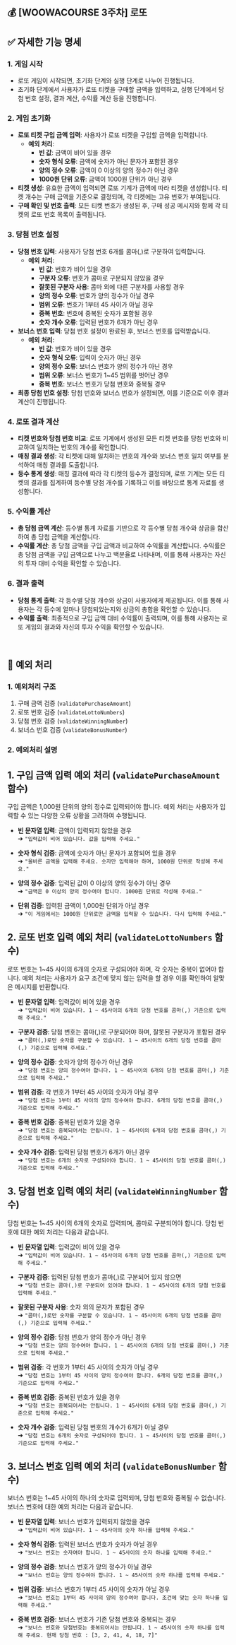 ## 💰 [WOOWACOURSE 3주차] 로또

## ✅ 자세한 기능 명세
### 1. 게임 시작
- 로또 게임이 시작되면, 초기화 단계와 실행 단계로 나누어 진행됩니다.
- 초기화 단계에서 사용자가 로또 티켓을 구매할 금액을 입력하고, 실행 단계에서 당첨 번호 설정, 결과 계산, 수익률 계산 등을 진행합니다.

### 2. 게임 초기화
- **로또 티켓 구입 금액 입력**: 사용자가 로또 티켓을 구입할 금액을 입력합니다.
  - **예외 처리**:
    - **빈 값**: 금액이 비어 있을 경우
    - **숫자 형식 오류**: 금액에 숫자가 아닌 문자가 포함된 경우
    - **양의 정수 오류**: 금액이 0 이상의 양의 정수가 아닌 경우
    - **1000원 단위 오류**: 금액이 1000원 단위가 아닌 경우
- **티켓 생성**: 유효한 금액이 입력되면 로또 기계가 금액에 따라 티켓을 생성합니다. 티켓 개수는 구매 금액을 기준으로 결정되며, 각 티켓에는 고유 번호가 부여됩니다.
- **구매 확인 및 번호 출력**: 모든 티켓 번호가 생성된 후, 구매 성공 메시지와 함께 각 티켓의 로또 번호 목록이 출력됩니다.

### 3. 당첨 번호 설정
- **당첨 번호 입력**: 사용자가 당첨 번호 6개를 콤마(,)로 구분하여 입력합니다.
  - **예외 처리**:
    - **빈 값**: 번호가 비어 있을 경우
    - **구분자 오류**: 번호가 콤마로 구분되지 않았을 경우
    - **잘못된 구분자 사용**: 콤마 외에 다른 구분자를 사용할 경우
    - **양의 정수 오류**: 번호가 양의 정수가 아닐 경우
    - **범위 오류**: 번호가 1부터 45 사이가 아닐 경우
    - **중복 번호**: 번호에 중복된 숫자가 포함될 경우
    - **숫자 개수 오류**: 입력된 번호가 6개가 아닌 경우
- **보너스 번호 입력**: 당첨 번호 설정이 완료된 후, 보너스 번호를 입력받습니다.
  - **예외 처리**:
    - **빈 값**: 번호가 비어 있을 경우
    - **숫자 형식 오류**: 입력이 숫자가 아닌 경우
    - **양의 정수 오류**: 보너스 번호가 양의 정수가 아닌 경우
    - **범위 오류**: 보너스 번호가 1~45 범위를 벗어난 경우
    - **중복 번호**: 보너스 번호가 당첨 번호와 중복될 경우
- **최종 당첨 번호 설정**: 당첨 번호와 보너스 번호가 설정되면, 이를 기준으로 이후 결과 계산이 진행됩니다.

### 4. 로또 결과 계산
- **티켓 번호와 당첨 번호 비교**: 로또 기계에서 생성된 모든 티켓 번호를 당첨 번호와 비교하여 일치하는 번호의 개수를 확인합니다.
- **매칭 결과 생성**: 각 티켓에 대해 일치하는 번호의 개수와 보너스 번호 일치 여부를 분석하여 매칭 결과를 도출합니다.
- **등수 통계 생성**: 매칭 결과에 따라 각 티켓의 등수가 결정되며, 로또 기계는 모든 티켓의 결과를 집계하여 등수별 당첨 개수를 기록하고 이를 바탕으로 통계 자료를 생성합니다.

### 5. 수익률 계산
- **총 당첨 금액 계산**: 등수별 통계 자료를 기반으로 각 등수별 당첨 개수와 상금을 합산하여 총 당첨 금액을 계산합니다.
- **수익률 계산**: 총 당첨 금액을 구입 금액과 비교하여 수익률을 계산합니다. 수익률은 총 당첨 금액을 구입 금액으로 나누고 백분율로 나타내며, 이를 통해 사용자는 자신의 투자 대비 수익을 확인할 수 있습니다.

### 6. 결과 출력
- **당첨 통계 출력**: 각 등수별 당첨 개수와 상금이 사용자에게 제공됩니다. 이를 통해 사용자는 각 등수에 얼마나 당첨되었는지와 상금의 총합을 확인할 수 있습니다.
- **수익률 출력**: 최종적으로 구입 금액 대비 수익률이 출력되며, 이를 통해 사용자는 로또 게임의 결과와 자신의 투자 수익을 확인할 수 있습니다.

<br>

## 🙈 예외 처리

### 1. 예외처리 구조
1. 구매 금액 검증 (`validatePurchaseAmount`)
2. 로또 번호 검증 (`validateLottoNumbers`)
3. 당첨 번호 검증 (`validateWinningNumber`)
4. 보너스 번호 검증 (`validateBonusNumber`)

### 2. 예외처리 설명

## 1. 구입 금액 입력 예외 처리 (`validatePurchaseAmount` 함수)

구입 금액은 1,000원 단위의 양의 정수로 입력되어야 합니다. 예외 처리는 사용자가 입력할 수 있는 다양한 오류 상황을 고려하여 수행됩니다.

- **빈 문자열 입력**: 금액이 입력되지 않았을 경우  
  ➔ `"입력값이 비어 있습니다. 값을 입력해 주세요."`

- **숫자 형식 검증**: 금액에 숫자가 아닌 문자가 포함되어 있을 경우  
  ➔ `"올바른 금액을 입력해 주세요. 숫자만 입력해야 하며, 1000원 단위로 작성해 주세요."`

- **양의 정수 검증**: 입력된 값이 0 이상의 양의 정수가 아닌 경우  
  ➔ `"금액은 0 이상의 양의 정수여야 합니다. 1000원 단위로 작성해 주세요."`

- **단위 검증**: 입력된 금액이 1,000원 단위가 아닐 경우  
  ➔ `"이 게임에서는 1000원 단위로만 금액을 입력할 수 있습니다. 다시 입력해 주세요."`



## 2. 로또 번호 입력 예외 처리 (`validateLottoNumbers` 함수)

로또 번호는 1~45 사이의 6개의 숫자로 구성되어야 하며, 각 숫자는 중복이 없어야 합니다. 예외 처리는 사용자가 요구 조건에 맞지 않는 입력을 할 경우 이를 확인하여 알맞은 메시지를 반환합니다.

- **빈 문자열 입력**: 입력값이 비어 있을 경우  
  ➔ `"입력값이 비어 있습니다. 1 ~ 45사이의 6개의 당첨 번호를 콤마(,) 기준으로 입력해 주세요."`

- **구분자 검증**: 당첨 번호는 콤마(,)로 구분되어야 하며, 잘못된 구분자가 포함된 경우  
  ➔ `"콤마(,)로만 숫자를 구분할 수 있습니다. 1 ~ 45사이의 6개의 당첨 번호를 콤마(,) 기준으로 입력해 주세요."`

- **양의 정수 검증**: 숫자가 양의 정수가 아닌 경우  
  ➔ `"당첨 번호는 양의 정수여야 합니다. 1 ~ 45사이의 6개의 당첨 번호를 콤마(,) 기준으로 입력해 주세요."`

- **범위 검증**: 각 번호가 1부터 45 사이의 숫자가 아닐 경우  
  ➔ `"당첨 번호는 1부터 45 사이의 양의 정수여야 합니다. 6개의 당첨 번호를 콤마(,) 기준으로 입력해 주세요."`

- **중복 번호 검증**: 중복된 번호가 있을 경우  
  ➔ `"당첨 번호는 중복되어서는 안됩니다. 1 ~ 45사이의 6개의 당첨 번호를 콤마(,) 기준으로 입력해 주세요."`

- **숫자 개수 검증**: 입력된 당첨 번호가 6개가 아닌 경우  
  ➔ `"당첨 번호는 6개의 숫자로 구성되어야 합니다. 1 ~ 45사이의 당첨 번호를 콤마(,) 기준으로 입력해 주세요."`



## 3. 당첨 번호 입력 예외 처리 (`validateWinningNumber` 함수)

당첨 번호는 1~45 사이의 6개의 숫자로 입력되며, 콤마로 구분되어야 합니다. 당첨 번호에 대한 예외 처리는 다음과 같습니다.

- **빈 문자열 입력**: 입력값이 비어 있을 경우  
  ➔ `"입력값이 비어 있습니다. 1 ~ 45사이의 6개의 당첨 번호를 콤마(,) 기준으로 입력해 주세요."`

- **구분자 검증**: 입력된 당첨 번호가 콤마(,)로 구분되어 있지 않으면  
  ➔ `"당첨 번호는 콤마(,)로 구분되어 있어야 합니다. 1 ~ 45사이의 6개의 당첨 번호를 입력해 주세요."`

- **잘못된 구분자 사용**: 숫자 외의 문자가 포함된 경우  
  ➔ `"콤마(,)로만 숫자를 구분할 수 있습니다. 1 ~ 45사이의 6개의 당첨 번호를 콤마(,) 기준으로 입력해 주세요."`

- **양의 정수 검증**: 당첨 번호가 양의 정수가 아닌 경우  
  ➔ `"당첨 번호는 양의 정수여야 합니다. 1 ~ 45사이의 6개의 당첨 번호를 콤마(,) 기준으로 입력해 주세요."`

- **범위 검증**: 각 번호가 1부터 45 사이의 숫자가 아닐 경우  
  ➔ `"당첨 번호는 1부터 45 사이의 양의 정수여야 합니다. 6개의 당첨 번호를 콤마(,) 기준으로 입력해 주세요."`

- **중복 번호 검증**: 중복된 번호가 있을 경우  
  ➔ `"당첨 번호는 중복되어서는 안됩니다. 1 ~ 45사이의 6개의 당첨 번호를 콤마(,) 기준으로 입력해 주세요."`

- **숫자 개수 검증**: 입력된 당첨 번호의 개수가 6개가 아닐 경우  
  ➔ `"당첨 번호는 6개의 숫자로 구성되어야 합니다. 1 ~ 45사이의 당첨 번호를 콤마(,) 기준으로 입력해 주세요."`


## 3. 보너스 번호 입력 예외 처리 (`validateBonusNumber` 함수)

보너스 번호는 1~45 사이의 하나의 숫자로 입력되며, 당첨 번호와 중복될 수 없습니다. 보너스 번호에 대한 예외 처리는 다음과 같습니다.

- **빈 문자열 입력**: 보너스 번호가 입력되지 않았을 경우  
  ➔ `"입력값이 비어 있습니다. 1 ~ 45사이의 숫자 하나를 입력해 주세요."`

- **숫자 형식 검증**: 입력된 보너스 번호가 숫자가 아닐 경우  
  ➔ `"보너스 번호는 숫자여야 합니다. 1 ~ 45사이의 숫자 하나를 입력해 주세요."`

- **양의 정수 검증**: 보너스 번호가 양의 정수가 아닐 경우  
  ➔ `"보너스 번호는 양의 정수여야 합니다. 1 ~ 45사이의 숫자 하나를 입력해 주세요."`

- **범위 검증**: 보너스 번호가 1부터 45 사이의 숫자가 아닐 경우  
  ➔ `"보너스 번호는 1부터 45 사이의 양의 정수여야 합니다. 조건에 맞는 숫자 하나를 입력해 주세요."`

- **중복 번호 검증**: 보너스 번호가 기존 당첨 번호와 중복되는 경우  
  ➔ `"보너스 번호와 당첨번호는 중복되어서는 안됩니다. 1 ~ 45사이의 숫자 하나를 입력해 주세요. 현재 당첨 번호 : [3, 2, 41, 4, 18, 7]"`